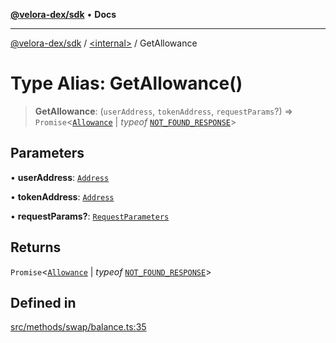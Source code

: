 [**@velora-dex/sdk**](../../README.md) • **Docs**

***

[@velora-dex/sdk](../../globals.md) / [\<internal\>](../README.md) / GetAllowance

# Type Alias: GetAllowance()

> **GetAllowance**: (`userAddress`, `tokenAddress`, `requestParams`?) => `Promise`\<[`Allowance`](../../interfaces/Allowance.md) \| *typeof* [`NOT_FOUND_RESPONSE`](../variables/NOT_FOUND_RESPONSE.md)\>

## Parameters

• **userAddress**: [`Address`](../../type-aliases/Address.md)

• **tokenAddress**: [`Address`](../../type-aliases/Address.md)

• **requestParams?**: [`RequestParameters`](RequestParameters.md)

## Returns

`Promise`\<[`Allowance`](../../interfaces/Allowance.md) \| *typeof* [`NOT_FOUND_RESPONSE`](../variables/NOT_FOUND_RESPONSE.md)\>

## Defined in

[src/methods/swap/balance.ts:35](https://github.com/VeloraDEX/paraswap-sdk/blob/feat/velora/src/methods/swap/balance.ts#L35)

